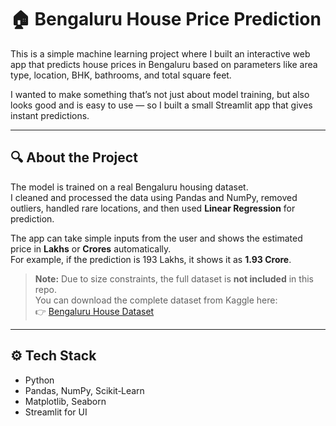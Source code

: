 # 🏠 Bengaluru House Price Prediction

This is a simple machine learning project where I built an interactive web app that predicts house prices in Bengaluru based on parameters like area type, location, BHK, bathrooms, and total square feet.

I wanted to make something that’s not just about model training, but also looks good and is easy to use — so I built a small Streamlit app that gives instant predictions.

---

## 🔍 About the Project

The model is trained on a real Bengaluru housing dataset.  
I cleaned and processed the data using Pandas and NumPy, removed outliers, handled rare locations, and then used **Linear Regression** for prediction.

The app can take simple inputs from the user and shows the estimated price in **Lakhs** or **Crores** automatically.  
For example, if the prediction is 193 Lakhs, it shows it as **1.93 Crore**.

> **Note:** Due to size constraints, the full dataset is **not included** in this repo.  
> You can download the complete dataset from Kaggle here:  
> 👉 [Bengaluru House Dataset](https://www.kaggle.com/datasets/amitabhajoy/bengaluru-house-price-data)

---

## ⚙️ Tech Stack

- Python  
- Pandas, NumPy, Scikit‑Learn  
- Matplotlib, Seaborn  
- Streamlit for UI  